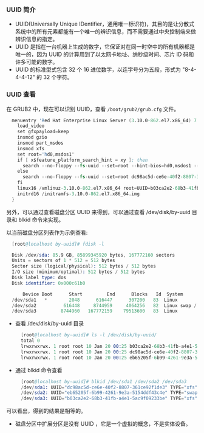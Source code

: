 
### UUID 简介

- UUID(Universally Unique IDentifier，通用唯一标识符)，其目的是让分散式系统中的所有元素都能有一个唯一的辨识信息，而不需要通过中央控制端来做辨识信息的指定。
- UUID 是指在一台机器上生成的数字，它保证对在同一时空中的所有机器都是唯一的，因为 UUID 的计算用到了以太网卡地址、纳秒级时间、芯片 ID 码和许多可能的数字。
- UUID 的标准型式包含 32 个 16 进位数字，以连字号分为五段，形式为 "8-4-4-4-12" 的 32 个字符。
  
### UUID 查看

在 GRUB2 中，现在可以识别 UUID，查看 `/boot/grub2/grub.cfg` 文件。
```s
  menuentry 'Red Hat Enterprise Linux Server (3.10.0-862.el7.x86_64) 7.5 (Maipo)' --class red --class gnu-linux --class gnu --class os --unrestricted $menuentry_id_option 'gnulinux-3.10.0-862.el7.x86_64-advanced-b03ca2e2-68b3-41fb-a4e1-5ac9f09233be' {
    load_video
    set gfxpayload=keep
    insmod gzio
    insmod part_msdos
    insmod xfs
    set root='hd0,msdos1'
    if [ x$feature_platform_search_hint = xy ]; then
      search --no-floppy --fs-uuid --set=root --hint-bios=hd0,msdos1 --hint-efi=hd0,msdos1 --hint-baremetal=ahci0,msdos1 --hint='hd0,msdos1'  dc98ac5d-ce6e-40f2-8807-361ce92f1de3
    else
      search --no-floppy --fs-uuid --set=root dc98ac5d-ce6e-40f2-8807-361ce92f1de3
    fi
    linux16 /vmlinuz-3.10.0-862.el7.x86_64 root=UUID=b03ca2e2-68b3-41fb-a4e1-5ac9f09233be ro crashkernel=auto rhgb quiet net.ifnames=0 biosdevname=0 
    initrd16 /initramfs-3.10.0-862.el7.x86_64.img
  }
```

另外，可以通过查看磁盘分区 UUID 来得到，可以通过查看 /dev/disk/by-uuid 目录和 blkid 命令来实现。

以当前磁盘分区列表作为示例查看:
```s
  [root@localhost by-uuid]# fdisk -l

  Disk /dev/sda: 85.9 GB, 85899345920 bytes, 167772160 sectors
  Units = sectors of 1 * 512 = 512 bytes
  Sector size (logical/physical): 512 bytes / 512 bytes
  I/O size (minimum/optimal): 512 bytes / 512 bytes
  Disk label type: dos
  Disk identifier: 0x000c61b0

      Device Boot      Start         End      Blocks   Id  System
  /dev/sda1   *        2048      616447      307200   83  Linux
  /dev/sda2          616448     8744959     4064256   82  Linux swap / Solaris
  /dev/sda3         8744960   167772159    79513600   83  Linux
```
- 查看 /dev/disk/by-uuid 目录
  ```s
    [root@localhost by-uuid]# ls -l /dev/disk/by-uuid/
    total 0
    lrwxrwxrwx. 1 root root 10 Jan 20 00:25 b03ca2e2-68b3-41fb-a4e1-5ac9f09233be -> ../../sda3
    lrwxrwxrwx. 1 root root 10 Jan 20 00:25 dc98ac5d-ce6e-40f2-8807-361ce92f1de3 -> ../../sda1
    lrwxrwxrwx. 1 root root 10 Jan 20 00:25 eb65205f-6b99-4261-9e3a-5154ddf43c4e -> ../../sda2
  ```
- 通过 blkid 命令查看
  ```s
    [root@localhost by-uuid]# blkid /dev/sda1 /dev/sda2 /dev/sda3
    /dev/sda1: UUID="dc98ac5d-ce6e-40f2-8807-361ce92f1de3" TYPE="xfs" 
    /dev/sda2: UUID="eb65205f-6b99-4261-9e3a-5154ddf43c4e" TYPE="swap" 
    /dev/sda3: UUID="b03ca2e2-68b3-41fb-a4e1-5ac9f09233be" TYPE="xfs" 
  ```
可以看出，得到的结果是相等的。
- 磁盘分区中扩展分区是没有 UUID ，它是一个虚拟的概念，不是实体设备。
